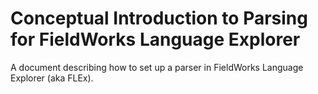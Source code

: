 # Conceptual Introduction to Parsing for FieldWorks Language Explorer

A document describing how to set up a parser in FieldWorks Language Explorer (aka FLEx).
